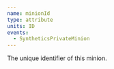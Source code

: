 ```yaml
---
name: minionId
type: attribute
units: ID
events:
  - SyntheticsPrivateMinion
---
```


The unique identifier of this minion.